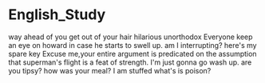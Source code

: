 # English_Study
way ahead of you 
get out of your hair
hilarious
unorthodox
Everyone keep an eye on howard in case he starts to swell up.
am I interrupting?
here's my spare key
Excuse me,your entire argument is predicated on the assumption that superman's flight is a feat of strength.
I'm just gonna go wash up.
are you tipsy?
how was your meal?
I am stuffed
what's is poison?
